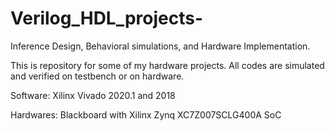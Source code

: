 # Verilog_HDL_projects-
Inference Design, Behavioral simulations, and Hardware Implementation.

This is repository for some of my hardware projects. All codes are simulated and verified on testbench or on hardware.

Software: Xilinx Vivado 2020.1 and 2018 

Hardwares: Blackboard with Xilinx Zynq XC7Z007SCLG400A SoC 
